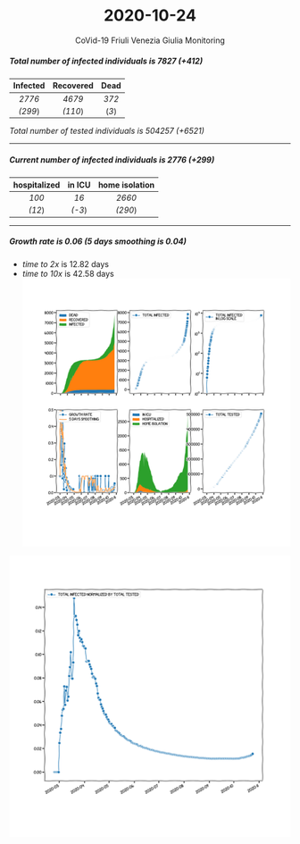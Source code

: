 <div align='center'>

# 2020-10-24
CoVid-19 Friuli Venezia Giulia Monitoring
</div>

##### Total number of infected individuals is 7827 (+412)
Infected | Recovered | Dead
:---: | :---: | :---:
*2776* | *4679* | *372*
*(299*) | *(110*) | (*3*)

*Total number of tested individuals is 504257 (+6521)*
***
##### Current number of infected individuals is 2776 (+299)
hospitalized | in ICU | home isolation
:---: | :---: | :---:
*100* |*16* |*2660*
*(12*) |*(-3*) |*(290*)
***
##### Growth rate is 0.06 (5 days smoothing is 0.04)
- *time to 2x* is 12.82 days
- *time to 10x* is 42.58 days
![stats][stats]

![infected_normalized][infected_normalized]

[stats]: stats_FriuliVeneziaGiulia.png
[infected_normalized]: infected_normalized_FriuliVeneziaGiulia.png
